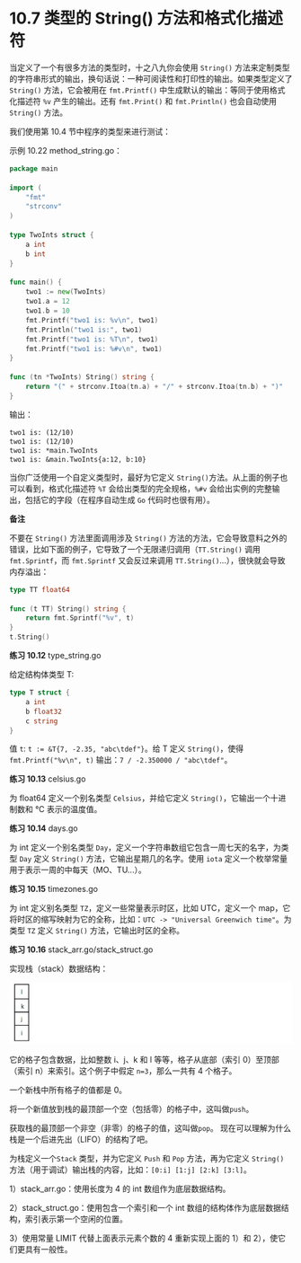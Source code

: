 # 10.7 类型的 String() 方法和格式化描述符

当定义了一个有很多方法的类型时，十之八九你会使用 `String()` 方法来定制类型的字符串形式的输出，换句话说：一种可阅读性和打印性的输出。如果类型定义了 `String()` 方法，它会被用在 `fmt.Printf()` 中生成默认的输出：等同于使用格式化描述符 `%v` 产生的输出。还有 `fmt.Print()` 和 `fmt.Println()` 也会自动使用 `String()` 方法。

我们使用第 10.4 节中程序的类型来进行测试：

示例 10.22 method_string.go：

```go
package main

import (
	"fmt"
	"strconv"
)

type TwoInts struct {
	a int
	b int
}

func main() {
	two1 := new(TwoInts)
	two1.a = 12
	two1.b = 10
	fmt.Printf("two1 is: %v\n", two1)
	fmt.Println("two1 is:", two1)
	fmt.Printf("two1 is: %T\n", two1)
	fmt.Printf("two1 is: %#v\n", two1)
}

func (tn *TwoInts) String() string {
	return "(" + strconv.Itoa(tn.a) + "/" + strconv.Itoa(tn.b) + ")"
}
```

输出：

    two1 is: (12/10)
    two1 is: (12/10)
    two1 is: *main.TwoInts
    two1 is: &main.TwoInts{a:12, b:10}

当你广泛使用一个自定义类型时，最好为它定义 `String()`方法。从上面的例子也可以看到，格式化描述符 `%T` 会给出类型的完全规格，`%#v` 会给出实例的完整输出，包括它的字段（在程序自动生成 `Go` 代码时也很有用）。

**备注**

不要在 `String()` 方法里面调用涉及 `String()` 方法的方法，它会导致意料之外的错误，比如下面的例子，它导致了一个无限递归调用（`TT.String()` 调用 `fmt.Sprintf`，而 `fmt.Sprintf` 又会反过来调用 `TT.String()`...），很快就会导致内存溢出：

```go
type TT float64

func (t TT) String() string {
    return fmt.Sprintf("%v", t)
}
t.String()
```

**练习 10.12** type_string.go

给定结构体类型 T:

```go
type T struct {
    a int
    b float32
    c string
}
```

值 `t`: `t := &T{7, -2.35, "abc\tdef"}`。给 T 定义 `String()`，使得 `fmt.Printf("%v\n", t)` 输出：`7 / -2.350000 / "abc\tdef"`。

**练习 10.13** celsius.go

为 float64 定义一个别名类型 `Celsius`，并给它定义 `String()`，它输出一个十进制数和 °C 表示的温度值。

**练习 10.14** days.go

为 int 定义一个别名类型 `Day`，定义一个字符串数组它包含一周七天的名字，为类型 `Day` 定义 `String()` 方法，它输出星期几的名字。使用 `iota` 定义一个枚举常量用于表示一周的中每天（MO、TU...）。

**练习 10.15** timezones.go

为 int 定义别名类型 `TZ`，定义一些常量表示时区，比如 UTC，定义一个 map，它将时区的缩写映射为它的全称，比如：`UTC -> "Universal Greenwich time"`。为类型 `TZ` 定义 `String()` 方法，它输出时区的全称。

**练习 10.16** stack_arr.go/stack_struct.go

实现栈（stack）数据结构：

![](images/10.7_fig.jpg?raw=true)

它的格子包含数据，比如整数 i、j、k 和 l 等等，格子从底部（索引 0）至顶部（索引 n）来索引。这个例子中假定 `n=3`，那么一共有 4 个格子。

一个新栈中所有格子的值都是 0。

将一个新值放到栈的最顶部一个空（包括零）的格子中，这叫做`push`。

获取栈的最顶部一个非空（非零）的格子的值，这叫做`pop`。
现在可以理解为什么栈是一个后进先出（LIFO）的结构了吧。

为栈定义一个`Stack` 类型，并为它定义 `Push` 和 `Pop` 方法，再为它定义 `String()` 方法（用于调试）输出栈的内容，比如：`[0:i] [1:j] [2:k] [3:l]`。

1）stack_arr.go：使用长度为 4 的 int 数组作为底层数据结构。

2）stack_struct.go：使用包含一个索引和一个 int 数组的结构体作为底层数据结构，索引表示第一个空闲的位置。

3）使用常量 LIMIT 代替上面表示元素个数的 4 重新实现上面的 1）和 2），使它们更具有一般性。


